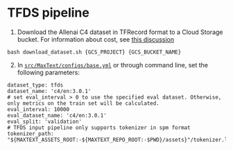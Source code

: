 # TFDS pipeline

1. Download the Allenai C4 dataset in TFRecord format to a Cloud Storage bucket. For information about cost, see [this discussion](https://github.com/allenai/allennlp/discussions/5056)

```shell
bash download_dataset.sh {GCS_PROJECT} {GCS_BUCKET_NAME}
```

2. In [`src/MaxText/configs/base.yml`](https://github.com/AI-Hypercomputer/maxtext/blob/main/src/MaxText/configs/base.yml) or through command line, set the following parameters:

```
dataset_type: tfds
dataset_name: 'c4/en:3.0.1'
# set eval_interval > 0 to use the specified eval dataset. Otherwise, only metrics on the train set will be calculated.
eval_interval: 10000
eval_dataset_name: 'c4/en:3.0.1'
eval_split: 'validation'
# TFDS input pipeline only supports tokenizer in spm format
tokenizer_path: "${MAXTEXT_ASSETS_ROOT:-${MAXTEXT_REPO_ROOT:-$PWD}/assets}"/tokenizer.llama2"
```

